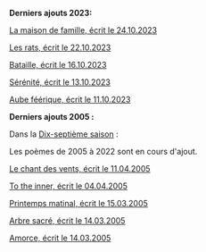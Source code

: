 **Derniers ajouts 2023:**

[La maison de famille, écrit le 24.10.2023](seasons/18_dix_huitieme_saison/la_maison_de_famille/)

[Les rats, écrit le 22.10.2023](seasons/18_dix_huitieme_saison/les_rats/)

[Bataille, écrit le 16.10.2023](seasons/18_dix_huitieme_saison/bataille/)

[Sérénité, écrit le 13.10.2023](seasons/18_dix_huitieme_saison/serenite/)

[Aube féérique, écrit le 11.10.2023](seasons/18_dix_huitieme_saison/aube_feerique/)

**Derniers ajouts 2005 :**

Dans la [Dix-septième saison](seasons/17_dix_septieme_saison/) :

Les poèmes de 2005 à 2022 sont en cours d'ajout.

[Le chant des vents, écrit le 11.04.2005](seasons/17_dix_septieme_saison/le_chant_des_vents/)

[To the inner, écrit le 04.04.2005](/en/original_texts/to_the_inner)

[Printemps matinal, écrit le 15.03.2005](seasons/17_dix_septieme_saison/printemps_matinal/)

[Arbre sacré, écrit le 14.03.2005](seasons/17_dix_septieme_saison/arbre_sacre/)

[Amorce, écrit le 14.03.2005](seasons/17_dix_septieme_saison/amorce/)
